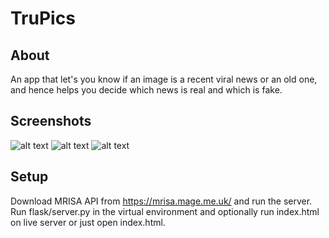 # TruPics

## About
An app that let's you know if an image is a recent viral news or an old one, and hence helps you decide which news is real and which is fake. 


## Screenshots
![alt text](http://url/to/img.png)
![alt text](http://url/to/img.png)
![alt text](http://url/to/img.png)

## Setup
Download MRISA API from https://mrisa.mage.me.uk/ and run the server. Run flask/server.py in the virtual environment and optionally run index.html on live server or just open index.html. 
